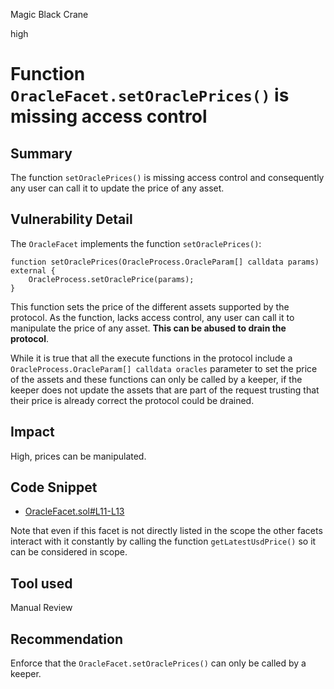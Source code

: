 Magic Black Crane

high

# Function `OracleFacet.setOraclePrices()` is missing access control

## Summary

The function `setOraclePrices()` is missing access control and consequently any user can call it to update the price of any asset.

## Vulnerability Detail

The `OracleFacet` implements the function `setOraclePrices()`:
```solidity
function setOraclePrices(OracleProcess.OracleParam[] calldata params) external {
    OracleProcess.setOraclePrice(params);
}
```

This function sets the price of the different assets supported by the protocol. As the function, lacks access control, any user can call it to manipulate the price of any asset. **This can be abused to drain the protocol**. 

While it is true that all the execute functions in the protocol include a `OracleProcess.OracleParam[] calldata oracles` parameter to set the price of the assets and these functions can only be called by a keeper, if the keeper does not update the assets that are part of the request trusting that their price is already correct the protocol could be drained.

## Impact

High, prices can be manipulated.

## Code Snippet

- [OracleFacet.sol#L11-L13](https://github.com/sherlock-audit/2024-05-elfi-protocol/blob/main/elfi-perp-contracts/contracts/facets/OracleFacet.sol#L11-L13)

Note that even if this facet is not directly listed in the scope the other facets interact with it constantly by calling the function `getLatestUsdPrice()` so it can be considered in scope.

## Tool used

Manual Review

## Recommendation

Enforce that the `OracleFacet.setOraclePrices()` can only be called by a keeper.
